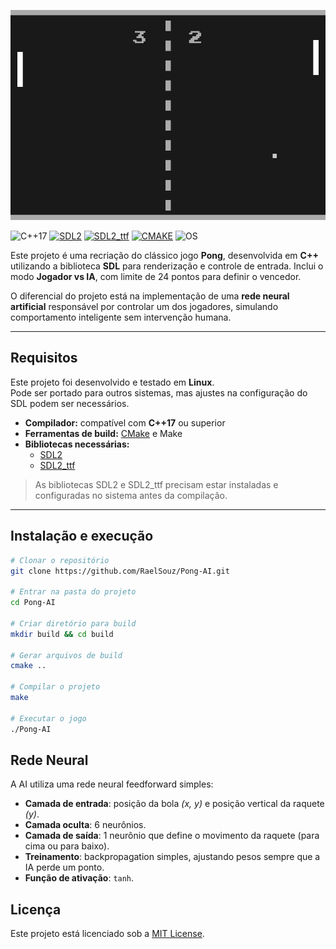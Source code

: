 ![Preview](/assets/preview.png)

![C++17](https://img.shields.io/badge/C++-17-blue)
[![SDL2](https://img.shields.io/badge/SDL2-2.32.6-brightgreen)](https://github.com/libsdl-org/SDL/releases/tag/release-2.32.6)
[![SDL2_ttf](https://img.shields.io/badge/SDL2_ttf-2.24.0-brightgreen)](https://github.com/libsdl-org/SDL_ttf/releases/tag/release-2.24.0)
[![CMAKE](https://img.shields.io/badge/CMake-3.16-brightgreen)](https://cmake.org/download/)
![OS](https://img.shields.io/badge/OS-Linux-blue)

Este projeto é uma recriação do clássico jogo **Pong**, desenvolvida em **C++** utilizando a biblioteca **SDL** para renderização e controle de entrada.
Inclui o modo **Jogador vs IA**, com limite de 24 pontos para definir o vencedor.

O diferencial do projeto está na implementação de uma **rede neural artificial** responsável por controlar um dos jogadores, simulando comportamento inteligente sem intervenção humana.

---

## Requisitos

Este projeto foi desenvolvido e testado em **Linux**.  
Pode ser portado para outros sistemas, mas ajustes na configuração do SDL podem ser necessários.

- **Compilador:** compatível com **C++17** ou superior
- **Ferramentas de build:** [CMake](https://cmake.org/download/) e Make
- **Bibliotecas necessárias:**
  - [SDL2](https://github.com/libsdl-org/SDL/releases/tag/release-2.32.6)
  - [SDL2_ttf](https://github.com/libsdl-org/SDL_ttf/releases/tag/release-2.24.0)

> As bibliotecas SDL2 e SDL2_ttf precisam estar instaladas e configuradas no sistema antes da compilação.

---

## Instalação e execução

```bash
# Clonar o repositório
git clone https://github.com/RaelSouz/Pong-AI.git

# Entrar na pasta do projeto
cd Pong-AI

# Criar diretório para build
mkdir build && cd build

# Gerar arquivos de build
cmake ..

# Compilar o projeto
make

# Executar o jogo
./Pong-AI
```

## Rede Neural

A AI utiliza uma rede neural feedforward simples:

- **Camada de entrada**: posição da bola *(x, y)* e posição vertical da raquete *(y)*.
- **Camada oculta**: 6 neurônios.
- **Camada de saída**: 1 neurônio que define o movimento da raquete (para cima ou para baixo).
- **Treinamento**: backpropagation simples, ajustando pesos sempre que a IA perde um ponto.
- **Função de ativação**: ```tanh```.

## Licença

Este projeto está licenciado sob a [MIT License](LICENSE).